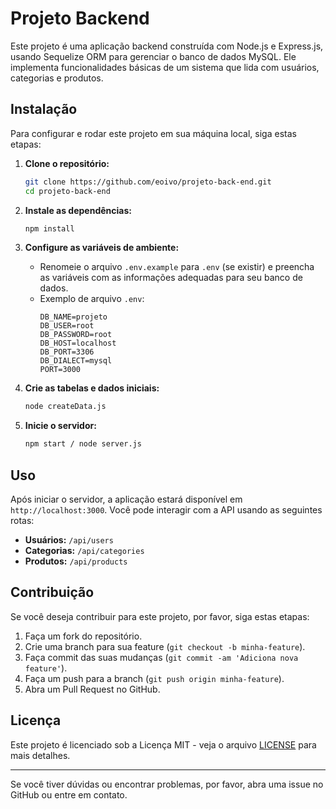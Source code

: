 # Projeto Backend

Este projeto é uma aplicação backend construída com Node.js e Express.js, usando Sequelize ORM para gerenciar o banco de dados MySQL. Ele implementa funcionalidades básicas de um sistema que lida com usuários, categorias e produtos.


## Instalação

Para configurar e rodar este projeto em sua máquina local, siga estas etapas:

1. **Clone o repositório:**
   ```bash
   git clone https://github.com/eoivo/projeto-back-end.git
   cd projeto-back-end
   ```

2. **Instale as dependências:**
   ```bash
   npm install
   ```

3. **Configure as variáveis de ambiente:**
   - Renomeie o arquivo `.env.example` para `.env` (se existir) e preencha as variáveis com as informações adequadas para seu banco de dados.
   - Exemplo de arquivo `.env`:
     ```
     DB_NAME=projeto
     DB_USER=root
     DB_PASSWORD=root
     DB_HOST=localhost
     DB_PORT=3306
     DB_DIALECT=mysql
     PORT=3000
     ```

4. **Crie as tabelas e dados iniciais:**
   ```bash
   node createData.js
   ```

5. **Inicie o servidor:**
   ```bash
   npm start / node server.js
   ```

## Uso

Após iniciar o servidor, a aplicação estará disponível em `http://localhost:3000`. Você pode interagir com a API usando as seguintes rotas:

- **Usuários:** `/api/users`
- **Categorias:** `/api/categories`
- **Produtos:** `/api/products`

## Contribuição

Se você deseja contribuir para este projeto, por favor, siga estas etapas:

1. Faça um fork do repositório.
2. Crie uma branch para sua feature (`git checkout -b minha-feature`).
3. Faça commit das suas mudanças (`git commit -am 'Adiciona nova feature'`).
4. Faça um push para a branch (`git push origin minha-feature`).
5. Abra um Pull Request no GitHub.

## Licença

Este projeto é licenciado sob a Licença MIT - veja o arquivo [LICENSE](LICENSE) para mais detalhes.

---

Se você tiver dúvidas ou encontrar problemas, por favor, abra uma issue no GitHub ou entre em contato.
